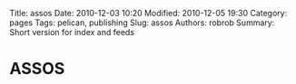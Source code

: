 Title: assos
Date: 2010-12-03 10:20
Modified: 2010-12-05 19:30
Category: pages
Tags: pelican, publishing
Slug: assos
Authors: robrob
Summary: Short version for index and feeds

# ASSOS